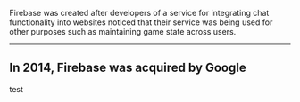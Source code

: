 Firebase was created after developers of a service for integrating chat functionality into websites noticed that their
service was being used for other purposes such as maintaining game state across users.

---

In 2014, Firebase was acquired by Google
---
test
